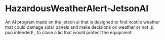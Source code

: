 # HazardousWeatherAlert-JetsonAI
An AI program made on the jetson ai that is designed  to find hostile weather that could damage solar panels and make decisions on weather or not :p, pun intended! , to close a lid that would protect the equipment.
